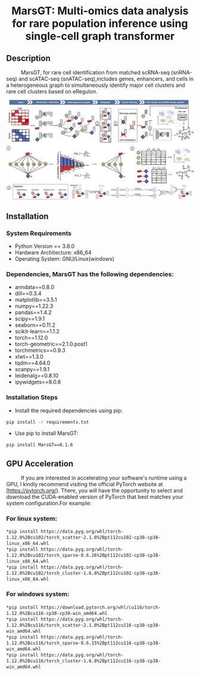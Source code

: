 <h1 align="center">MarsGT: Multi-omics data analysis for rare population inference using single-cell graph transformer</h1>

## Description

&nbsp;&nbsp;&nbsp;&nbsp;&nbsp;&nbsp;&nbsp;&nbsp;&nbsp;&nbsp;MarsGT, for rare cell identification from matched scRNA-seq (snRNA-seq) and scATAC-seq (snATAC-seq),includes genes, enhancers, and cells in a heterogeneous graph to simultaneously identify major cell clusters and rare cell clusters based on eRegulon.
<p align="center">
  <img src="./images/MarsGT%20Flowchart%201.jpg" alt="MarsGT Flowchart" width="900">
</p>

## Installation

### System Requirements

* Python Version == 3.8.0
* Hardware Architecture: x86_64
* Operating System: GNU/Linux(windows)

### Dependencies, MarsGT has the following dependencies:
* anndata==0.8.0
* dill==0.3.4
* matplotlib==3.5.1
* numpy==1.22.3
* pandas==1.4.2
* scipy==1.9.1
* seaborn==0.11.2
* scikit-learn==1.1.2
* torch==1.12.0
* torch-geometric==2.1.0.post1
* torchmetrics==0.9.3
* xlwt==1.3.0
* tqdm==4.64.0
* scanpy==1.9.1
* leidenalg==0.8.10
* ipywidgets==8.0.6

### Installation Steps
* Install the required dependencies using pip:
```bash
pip install -r requirements.txt
```
* Use pip to install MarsGT:
```bash
pip install MarsGT==0.1.6
```
## GPU Acceleration

&nbsp;&nbsp;&nbsp;&nbsp;&nbsp;&nbsp;&nbsp;&nbsp;&nbsp;&nbsp;If you are interested in accelerating your software's runtime using a GPU, I kindly recommend visiting the official PyTorch website at [https://pytorch.org/). There, you will have the opportunity to select and download the CUDA-enabled version of PyTorch that best matches your system configuration.For example:
### For linux system:
    *pip install https://data.pyg.org/whl/torch-1.12.0%2Bcu102/torch_scatter-2.1.0%2Bpt112cu102-cp38-cp38-linux_x86_64.whl
    *pip install https://data.pyg.org/whl/torch-1.12.0%2Bcu102/torch_sparse-0.6.16%2Bpt112cu102-cp38-cp38-linux_x86_64.whl
    *pip install https://data.pyg.org/whl/torch-1.12.0%2Bcu102/torch_cluster-1.6.0%2Bpt112cu102-cp38-cp38-linux_x86_64.whl
### For windows system:
    *pip install https://download.pytorch.org/whl/cu116/torch-1.12.0%2Bcu116-cp38-cp38-win_amd64.whl
    *pip install https://data.pyg.org/whl/torch-1.12.0%2Bcu116/torch_scatter-2.1.0%2Bpt112cu116-cp38-cp38-win_amd64.whl
    *pip install https://data.pyg.org/whl/torch-1.12.0%2Bcu116/torch_sparse-0.6.15%2Bpt112cu116-cp38-cp38-win_amd64.whl
    *pip install https://data.pyg.org/whl/torch-1.12.0%2Bcu116/torch_cluster-1.6.0%2Bpt112cu116-cp38-cp38-win_amd64.whl

